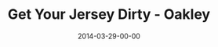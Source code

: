 ---
layout: message
category: message
series: "How to Change the World"
title: "Get Your Jersey Dirty - Oakley"
date: 2014-03-29-00-00
message_id: 857
audio: "http://s3.amazonaws.com/crossroads-media/messages/audio/htctw_02.mp3"
audio-duration: ":"
program: "http://s3.amazonaws.com/crossroads-media/documents/03_29-30_14Program_LO.pdf"
description: "Chuck Mingo talks about getting our jerseys dirty."
video: "http://s3.amazonaws.com/crossroads-media/messages/video/htctw_02.mp4"
video-duration: ":"
video-image: "http://s3.amazonaws.com/crossroads-media/images/htctw_02_still.jpg"
tag: 
 - chuck-mingo
 - crossroads
 - crossroads-church
 - oakley
 - program
 - mingo
explicit: false
---